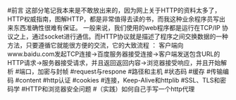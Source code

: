 #前言
这部分笔记我本来是不敢放出来的，因为网上关于HTTP的资料太多了，HTTP权威指南，图解HTTP，都是非常值得去读的书，而我这种业余程序员写出来东西准确性很难有保证。
一般来说，我们使用的web程序都是运行在TCP/IP  协议之上，通过socket进行通信。而HTTP协议就是描述了程序之间交换数据的一种方法，只要遵循它就能很方便的交流，它的大致流程 ：
客户端向www.baidu.com发起TCP连接->百度服务器接受连接->客户端发送包含URL的HTTP请求->服务器接受请求，并且返回返回内容->浏览器接受响应，并且开始解析
#端口，加密与封帧
#request与respone
#路径和主机
#状态码
#缓存
#传输编码
#content
#http认证
#cookies
#连接，Keep-Alive和httplib
#SSL、TLS和密码学
#HTTP和浏览器安全问题
#（实践）如何自己手写一个http代理